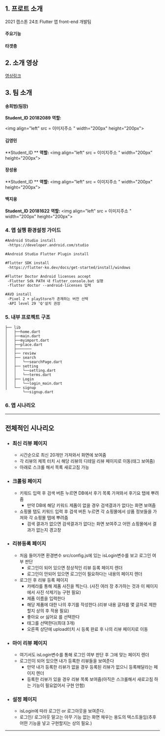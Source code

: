 ## 1. 프로트 소개

2021 캡스톤 24조 Flutter 앱 front-end 개발팀 

#### 주요기능

#### 타겟층

## 2. 소개 영상

[영상링크](링크주소)

## 3. 팀 소개

#### **송희범(팀장)**
**Student_ID 20182089**
**역할:**

<img align="left" src = 이미지주소
" width="200px" height="200px">

#### **김영민**
**Student_ID **
**역할:**
<img align="left" src = 이미지주소
" width="200px" height="200px">

#### **장성용**
**Student_ID **
**역할:**
<img align="left" src = 이미지주소
" width="200px" height="200px">

#### **백지웅**
**Student_ID 20181622**
**역할:**
<img align="left" src = 이미지주소
" width="200px" height="200px">

### 4. 앱 실행 환경설정 가이드

  ```markdown
  #Android Studio install
   -https://developer.android.com/studio
  ```

  ```markdown
  #Android Studio Flutter Plugin install
  ```
  
  ```markdown
  #Flutter SDK install
   -https://flutter-ko.dev/docs/get-started/install/windows
  ```
  
  ```markdown
  #Flutter Doctor Android licenses accept
   -Flutter Sdk PATH 내 flutter_console.bat 실행
   -flutter doctor --android-licenses 입력
  ```
  
  ```markdown
  #AVD install
   -Pixel 2 + playStore가 존재하는 버전 선택
   -API level 29 'Q'설치 권장
```

### 5.  내부 프로젝트 구조
```
├── lib
│   ├──home.dart
│   ├──main.dart
│   ├──myimport.dart
│   ├──place.dart
│   ├───────
│   ├── review   
│   ├── search
│   │   └──searchPage.dart
│   ├── setting
│   │   └──setting.dart
│   │   └──terms.dart
│   ├── Login
│   │   └──login_main.dart
│   └── signup
        └──signup.dart
```

### 6. 앱 시나리오
---

## 전체적인 시나리오

- ### 최신 리뷰 페이지
  - 시간순으로 최신 20개만 가져와서 화면에 보여줌
  - 각 리뷰의 제목 터치 시 해당 리뷰의 디테일 리뷰 페이지로 이동(태그 보여줌)
  - 아래로 스크롤 해서 목록 새로고침 가능
- ### 크롤링 페이지
  - 키워드 입력 후 검색 버튼 누르면 DB에서 후기 목록 가져와서 후기요 탭에 뿌려줌
    - 만약 DB에 해당 키워드 제품이 없을 경우 검색결과가 없다는 화면 보여줌
  - 쇼핑몰 탭도 키워드 입력 후 검색 버튼 누르면 각 쇼핑몰에서 상품 정보들을 가져와 각 쇼핑몰 탭에 뿌려줌
    - 검색 결과가 없으면 검색결과가 없다는 화면 보여주고 어떤 쇼핑몰에서 결과가 없는지 경고창
- ### 리뷰등록 페이지
  - 처음 들어가면 환경변수 src/config.js에 있는 isLogin변수를 보고 로그인 여부 판단
    - 로그인이 되어 있으면 정상적인 리뷰 등록 페이지 렌더
    - 로그인이 안되어 있으면 로그인이 필요하다는 내용의 페이지 렌더
  - 로그인 후 리뷰 등록 페이지
    - 카메라를 통해 제품 사진을 찍는다. (사진 여러 장 추가하는 것과 이 페이지에서 사진 삭제기능 구현 필요)
    - 제품 이름을 입력한다
    - 해당 제품에 대한 나의 후기를 작성한다.(리뷰 내용 글자를 몇 글자로 제한할지 상의 후 적용 필요)
    - 좋아요 or 싫어요 를 선택한다
    - 태그를 선택한다(최대 3개)
    - 오른쪽 상단에 upload터치 시 등록 완료 후 나의 리뷰 페이지로 이동
- ### 마이 리뷰 페이지
  - 여기서도 isLogin변수를 통해 로그인 여부 판단 후 그에 맞는 페이지 렌더
  - 로그인이 되어 있으면 내가 등록한 리뷰들을 보여준다
    - 만약 내가 등록한 리뷰가 없을 경우 등록된 리뷰가 없으니 등록해달라는 페이지 렌더
    - 등록한 리뷰가 있을 경우 리뷰 목록 보여줌(아직은 스크롤해서 새로고침 하는 기능이 필요없어서 구현 안함)
- ### 설정 페이지
  - isLogin에 따라 로그인 or 로그아웃을 보여준다.
  - 로그인/ 로그아웃 말고는 아무 기능 없는 화면 채우는 용도의 텍스트들임(추후 어떤 기능을 넣고 구현할지는 상의 필요.)

---
